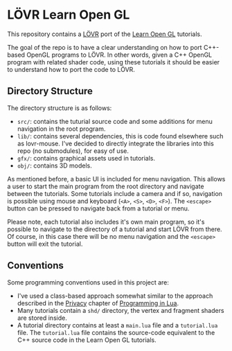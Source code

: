 # LÖVR Learn Open GL

This repository contains a [LÖVR](https://lovr.org) port of the [Learn Open GL](https://learnopengl.com) tutorials.

The goal of the repo is to have a clear understanding on how to port C++-based OpenGL programs to LÖVR. In other words, given a C++ OpenGL program with related shader code, using these tutorials it should be easier to understand how to port the code to LÖVR.

## Directory Structure

The directory structure is as follows:

- `src/`: contains the tuturial source code and some additions for menu navigation in the root program.
- `lib/`: contains several dependencies, this is code found elsewhere such as lovr-mouse. I've decided to directly integrate the libraries into this repo (no submodules), for easy of use.
- `gfx/`: contains graphical assets used in tutorials.
- `obj/`: contains 3D models.

As mentioned before, a basic UI is included for menu navigation. This allows a user to start the main program from the root directory and navigate between the tutorials. Some tutorials include a camera and if so, navigation is possible using mouse and keyboard (`<A>`, `<S>`, `<D>`, `<F>`). The `<escape>` button can be pressed to navigate back from a tutorial or menu.

Please note, each tutorial also includes it's own main program, so it's possible to navigate to the directory of a tutorial and start LÖVR from there. Of course, in this case there will be no menu navigation and the `<escape>` button will exit the tutorial.

## Conventions

Some programming conventions used in this project are:

- I've used a class-based approach somewhat similar to the approach described in the [Privacy](https://www.lua.org/pil/16.4.html) chapter of [Programming in Lua](https://www.lua.org/pil/contents.html).
- Many tutorials contain a `shd/` directory, the vertex and fragment shaders are stored inside.
- A tutorial directory contains at least a `main.lua` file and a `tutorial.lua` file. The `tutorial.lua` file contains the source-code equivalent to the C++ source code in the Learn Open GL tutorials.
